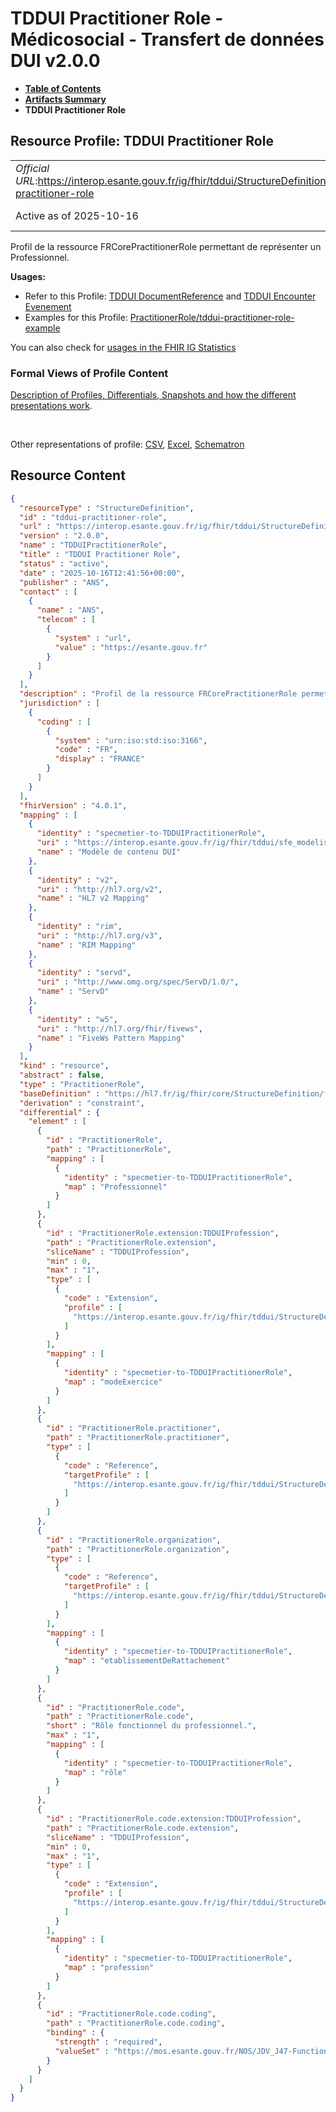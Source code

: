 # TDDUI Practitioner Role - Médicosocial - Transfert de données DUI v2.0.0

* [**Table of Contents**](toc.md)
* [**Artifacts Summary**](artifacts.md)
* **TDDUI Practitioner Role**

## Resource Profile: TDDUI Practitioner Role 

| | |
| :--- | :--- |
| *Official URL*:https://interop.esante.gouv.fr/ig/fhir/tddui/StructureDefinition/tddui-practitioner-role | *Version*:2.0.0 |
| Active as of 2025-10-16 | *Computable Name*:TDDUIPractitionerRole |

 
Profil de la ressource FRCorePractitionerRole permettant de représenter un Professionnel. 

**Usages:**

* Refer to this Profile: [TDDUI DocumentReference](StructureDefinition-tddui-document-reference.md) and [TDDUI Encounter Evenement](StructureDefinition-tddui-encounter-evenement.md)
* Examples for this Profile: [PractitionerRole/tddui-practitioner-role-example](PractitionerRole-tddui-practitioner-role-example.md)

You can also check for [usages in the FHIR IG Statistics](https://packages2.fhir.org/xig/ans.fhir.fr.tddui|current/StructureDefinition/tddui-practitioner-role)

### Formal Views of Profile Content

 [Description of Profiles, Differentials, Snapshots and how the different presentations work](http://build.fhir.org/ig/FHIR/ig-guidance/readingIgs.html#structure-definitions). 

 

Other representations of profile: [CSV](StructureDefinition-tddui-practitioner-role.csv), [Excel](StructureDefinition-tddui-practitioner-role.xlsx), [Schematron](StructureDefinition-tddui-practitioner-role.sch) 



## Resource Content

```json
{
  "resourceType" : "StructureDefinition",
  "id" : "tddui-practitioner-role",
  "url" : "https://interop.esante.gouv.fr/ig/fhir/tddui/StructureDefinition/tddui-practitioner-role",
  "version" : "2.0.0",
  "name" : "TDDUIPractitionerRole",
  "title" : "TDDUI Practitioner Role",
  "status" : "active",
  "date" : "2025-10-16T12:41:56+00:00",
  "publisher" : "ANS",
  "contact" : [
    {
      "name" : "ANS",
      "telecom" : [
        {
          "system" : "url",
          "value" : "https://esante.gouv.fr"
        }
      ]
    }
  ],
  "description" : "Profil de la ressource FRCorePractitionerRole permettant de représenter un Professionnel.",
  "jurisdiction" : [
    {
      "coding" : [
        {
          "system" : "urn:iso:std:iso:3166",
          "code" : "FR",
          "display" : "FRANCE"
        }
      ]
    }
  ],
  "fhirVersion" : "4.0.1",
  "mapping" : [
    {
      "identity" : "specmetier-to-TDDUIPractitionerRole",
      "uri" : "https://interop.esante.gouv.fr/ig/fhir/tddui/sfe_modelisation_contenu.html",
      "name" : "Modèle de contenu DUI"
    },
    {
      "identity" : "v2",
      "uri" : "http://hl7.org/v2",
      "name" : "HL7 v2 Mapping"
    },
    {
      "identity" : "rim",
      "uri" : "http://hl7.org/v3",
      "name" : "RIM Mapping"
    },
    {
      "identity" : "servd",
      "uri" : "http://www.omg.org/spec/ServD/1.0/",
      "name" : "ServD"
    },
    {
      "identity" : "w5",
      "uri" : "http://hl7.org/fhir/fivews",
      "name" : "FiveWs Pattern Mapping"
    }
  ],
  "kind" : "resource",
  "abstract" : false,
  "type" : "PractitionerRole",
  "baseDefinition" : "https://hl7.fr/ig/fhir/core/StructureDefinition/fr-core-practitioner-role",
  "derivation" : "constraint",
  "differential" : {
    "element" : [
      {
        "id" : "PractitionerRole",
        "path" : "PractitionerRole",
        "mapping" : [
          {
            "identity" : "specmetier-to-TDDUIPractitionerRole",
            "map" : "Professionnel"
          }
        ]
      },
      {
        "id" : "PractitionerRole.extension:TDDUIProfession",
        "path" : "PractitionerRole.extension",
        "sliceName" : "TDDUIProfession",
        "min" : 0,
        "max" : "1",
        "type" : [
          {
            "code" : "Extension",
            "profile" : [
              "https://interop.esante.gouv.fr/ig/fhir/tddui/StructureDefinition/tddui-exercise-mode"
            ]
          }
        ],
        "mapping" : [
          {
            "identity" : "specmetier-to-TDDUIPractitionerRole",
            "map" : "modeExercice"
          }
        ]
      },
      {
        "id" : "PractitionerRole.practitioner",
        "path" : "PractitionerRole.practitioner",
        "type" : [
          {
            "code" : "Reference",
            "targetProfile" : [
              "https://interop.esante.gouv.fr/ig/fhir/tddui/StructureDefinition/tddui-practitioner"
            ]
          }
        ]
      },
      {
        "id" : "PractitionerRole.organization",
        "path" : "PractitionerRole.organization",
        "type" : [
          {
            "code" : "Reference",
            "targetProfile" : [
              "https://interop.esante.gouv.fr/ig/fhir/tddui/StructureDefinition/tddui-organization"
            ]
          }
        ],
        "mapping" : [
          {
            "identity" : "specmetier-to-TDDUIPractitionerRole",
            "map" : "etablissementDeRattachement"
          }
        ]
      },
      {
        "id" : "PractitionerRole.code",
        "path" : "PractitionerRole.code",
        "short" : "Rôle fonctionnel du professionnel.",
        "max" : "1",
        "mapping" : [
          {
            "identity" : "specmetier-to-TDDUIPractitionerRole",
            "map" : "rôle"
          }
        ]
      },
      {
        "id" : "PractitionerRole.code.extension:TDDUIProfession",
        "path" : "PractitionerRole.code.extension",
        "sliceName" : "TDDUIProfession",
        "min" : 0,
        "max" : "1",
        "type" : [
          {
            "code" : "Extension",
            "profile" : [
              "https://interop.esante.gouv.fr/ig/fhir/tddui/StructureDefinition/tddui-profession"
            ]
          }
        ],
        "mapping" : [
          {
            "identity" : "specmetier-to-TDDUIPractitionerRole",
            "map" : "profession"
          }
        ]
      },
      {
        "id" : "PractitionerRole.code.coding",
        "path" : "PractitionerRole.code.coding",
        "binding" : {
          "strength" : "required",
          "valueSet" : "https://mos.esante.gouv.fr/NOS/JDV_J47-FunctionCode-CISIS/FHIR/JDV-J47-FunctionCode-CISIS"
        }
      }
    ]
  }
}

```
